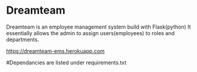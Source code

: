 # Dreamteam

Dreamteam is an employee management system build with Flask(python)
It essentially allows the admin to assign users(employees) to roles and departments.


https://dreamteam-ems.herokuapp.com

#Dependancies are listed under requirements.txt
